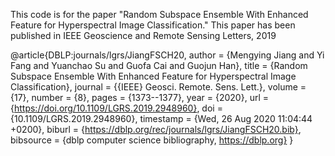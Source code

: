 This code is for the paper "Random Subspace Ensemble With Enhanced Feature for Hyperspectral Image Classification."
This paper has been published in IEEE Geoscience and Remote Sensing Letters, 2019

@article{DBLP:journals/lgrs/JiangFSCH20,
  author       = {Mengying Jiang and
                  Yi Fang and
                  Yuanchao Su and
                  Guofa Cai and
                  Guojun Han},
  title        = {Random Subspace Ensemble With Enhanced Feature for Hyperspectral Image
                  Classification},
  journal      = {{IEEE} Geosci. Remote. Sens. Lett.},
  volume       = {17},
  number       = {8},
  pages        = {1373--1377},
  year         = {2020},
  url          = {https://doi.org/10.1109/LGRS.2019.2948960},
  doi          = {10.1109/LGRS.2019.2948960},
  timestamp    = {Wed, 26 Aug 2020 11:04:44 +0200},
  biburl       = {https://dblp.org/rec/journals/lgrs/JiangFSCH20.bib},
  bibsource    = {dblp computer science bibliography, https://dblp.org}
}
